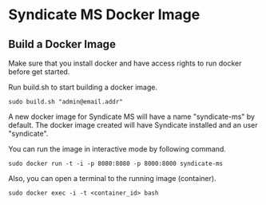 # Syndicate MS Docker Image

Build a Docker Image
--------------------

Make sure that you install docker and have access rights to run docker before get started.

Run build.sh to start building a docker image.
```
sudo build.sh "admin@email.addr"
```

A new docker image for Syndicate MS will have a name "syndicate-ms" by default. The docker image created will have Syndicate installed and an user "syndicate".

You can run the image in interactive mode by following command.
```
sudo docker run -t -i -p 8080:8080 -p 8000:8000 syndicate-ms
```

Also, you can open a terminal to the running image (container).
```
sudo docker exec -i -t <container_id> bash
```
